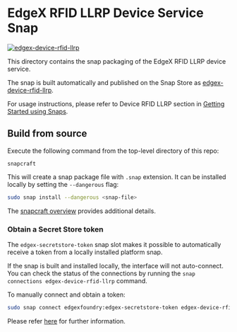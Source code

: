 # EdgeX RFID LLRP Device Service Snap
[![edgex-device-rfid-llrp](https://snapcraft.io/edgex-device-rfid-llrp/badge.svg)](https://snapcraft.io/edgex-device-rfid-llrp)

This directory contains the snap packaging of the EdgeX RFID LLRP device service.

The snap is built automatically and published on the Snap Store as [edgex-device-rfid-llrp].

For usage instructions, please refer to Device RFID LLRP section in [Getting Started using Snaps][docs].

## Build from source
Execute the following command from the top-level directory of this repo:
```
snapcraft
```

This will create a snap package file with `.snap` extension. It can be installed locally by setting the `--dangerous` flag:
```bash
sudo snap install --dangerous <snap-file>
```

The [snapcraft overview](https://snapcraft.io/docs/snapcraft-overview) provides additional details.

### Obtain a Secret Store token
The `edgex-secretstore-token` snap slot makes it possible to automatically receive a token from a locally installed platform snap.

If the snap is built and installed locally, the interface will not auto-connect. You can check the status of the connections by running the `snap connections edgex-device-rfid-llrp` command.

To manually connect and obtain a token:
```bash
sudo snap connect edgexfoundry:edgex-secretstore-token edgex-device-rfid-llrp:edgex-secretstore-token
```

Please refer [here][secret-store-token] for further information.


[edgex-device-rfid-llrp]: https://snapcraft.io/edgex-device-rfid-llrp
[docs]: https://docs.edgexfoundry.org/2.2/getting-started/Ch-GettingStartedSnapUsers/#device-rfid-llrp
[secret-store-token]: https://docs.edgexfoundry.org/2.2/getting-started/Ch-GettingStartedSnapUsers/#secret-store-token
